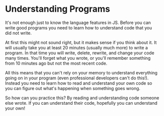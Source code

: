 # Understanding Programs

It's not enough just to know the language features in JS. Before you can write
good programs you need to learn how to understand code that you did not write.

At first this might not sound right, but it makes sense if you think about it.
It will usually take you at least 20 minutes (usually much more) to write a
program. In that time you will write, delete, rewrite, and change your code many
times. You'll forget what you wrote, or you'll remember something from 10
minutes ago but not the most recent code.

All this means that you can't rely on your memory to understand everything going
on in your program (even professional developers can't do this!). Instead you
need to learn how to read and understand your own code so you can figure out
what's happening when something goes wrong.

So how can you practice this? By reading and understanding code someone else
wrote. If you can understand their code, hopefully you can understand your own!
